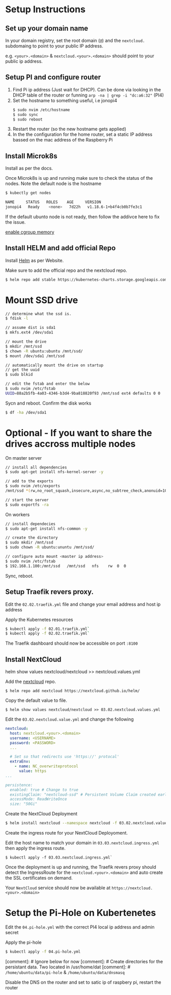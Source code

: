 # Setup Instructions

## Set up your domain name

In your domain registry, set the root domain (`@`) and the `nextcloud.` subdomaing to point to your public IP address.

e.g. `<your>.<domain>` & `nextcloud.<your>.<domain>` should point to your public ip address.

## Setup PI and configure router

1. Find Pi ip address (Just wait for DHCP). Can be done via looking in the DHCP table of the router or funning `arp -na | grep -i "dc:a6:32"` (PI4)
2. Set the hostname to something useful, i.e jonopi4
    ```bash
    $ sudo nvim /etc/hostname
    $ sudo sync
    $ sudo reboot
    ```
3. Restart the router (so the new hostname gets applied)
4. In the the configuration for the home router, set a static IP address bassed on the mac address of the Raspberry Pi

## Install Microk8s

Install as per the docs. 

Once Microk8s is up and running make sure to check the status of the nodes. Note the default node is the hostname

```bash
$ kubectly get nodes

NAME     STATUS   ROLES    AGE     VERSION
jonopi4   Ready    <none>   7d22h   v1.18.6-1+b4f4cb0b7fe3c1
```

If the default ubunto node is not ready, then follow the addivce here to fix the issue.

[enable cgroup memory](https://askubuntu.com/questions/1189480/raspberry-pi-4-ubuntu-19-10-cannot-enable-cgroup-memory-at-boostrap/1190457#1190457)

## Install HELM and add official Repo

Install [Helm](https://helm.sh) as per Website.

Make sure to add the official repo and the nextcloud repo.

```bash
$ helm repo add stable https://kubernetes-charts.storage.googleapis.com/
```

# Mount SSD drive

```bash
// determine what the ssd is.
$ fdisk -l

// assume dist is sda1
$ mkfs.ext4 /dev/sda1

// mount the drive
$ mkdir /mnt/ssd
$ chown -R ubuntu:ubuntu /mnt/ssd/
$ mount /dev/sda1 /mnt/ssd

// automatically mount the drive on startup
// get the uuid
$ sudo blkid

// edit the fstab and enter the below
$ sudo nvim /etc/fstab
UUID=88a2b5fb-4a03-4346-b3d4-9ba818820f93 /mnt/ssd ext4 defaults 0 0
```

Sycn and reboot. Confirm the disk works

```bash
$ df -ha /dev/sda1
```

# Optional - If you want to share the drives accross multiple nodes

On master server
```bash
// install all dependencies
$ sudo apt-get install nfs-kernel-server -y

// add to the exports
$ sudo nvim /etc/exports
/mnt/ssd *(rw,no_root_squash,insecure,async,no_subtree_check,anonuid=1000,anongid=1000)

// start the server
$ sudo exportfs -ra
```

On workers

```bash
// install dependecies
$ sudo apt-get install nfs-common -y

// create the directory
$ sudo mkdir /mnt/ssd
$ sudo chown -R ubuntu:ununtu /mnt/ssd/

// configure auto mount <master ip address>
$ sudo nvim /etc/fstab
$ 192.168.1.100:/mnt/ssd   /mnt/ssd   nfs    rw  0  0
```

Sync, reboot.

## Setup Traefik revers proxy.

Edit the `02.02.traefik.yml` file and change your email address and host ip address

Apply the Kubernetes resources

```bash
$ kubectl apply -f 02.01.traefik.yml`
$ kubectl apply -f 02.02.traefik.yml`
```

The Traefik dashboard should now be accessible on port `:8100`

## Install NextCloud

helm show values nextcloud/nextcloud >> nextcloud.values.yml


Add the [nextcloud](https://nextcloud.github.io/helm) repo.

```
$ helm repo add nextcloud https://nextcloud.github.io/helm/
```

Copy the default value to file.

```
$ helm show values nextcloud/nextcloud >> 03.02.nextcloud.values.yml
```

Edit the `03.02.nextcloud.value.yml` and change the following

```yaml
nextcloud:
  host: nextcloud.<your>.<domain>
  username: <USERNAME>
  password: <PASSWORD>
  ...

  # Set so that redirects use 'https://' protocal'
  extraEnv:
    - name: NC_overwriteprotocol
      value: https
...

persistence:
  enabled: true # Change to true
  existingClaim: "nextcloud-ssd" # Persistent Volume Claim created earlier
  accessMode: ReadWriteOnce
  size: "50Gi"
```

Create the NextCloud Deployment

```bash
$ helm install nextcloud --namespace nextcloud -f 03.02.nextcloud.values.yml nextcloud/nextcloud
```

Create the ingress route for your NextCloud Deployoment.

Edit the host name to match your domain in `03.03.nextcloud.ingress.yml` then apply the ingress route.

```
$ kubectl apply -f 03.03.nextcloud.ingress.yml`
```

Once the deployment is up and running, the Traefik revers proxy should detect the IngressRoute for the `nextcloud.<your>.<domain>`
and auto create the SSL certificates on demand.

Your `NextCloud` service should now be available at `https://nextcloud.<your>.<domain>`

# Setup the Pi-Hole on Kubertenetes

Edit the `04.pi-hole.yml` with the correct PI4 local ip address and admin secret

Apply the pi-hole

```bash
$ kubectl apply -f 04.pi-hole.yml
```

[comment]: # Ignore below for now
[comment]: # Create directories for the persistant data. Two located in /usr/home/dat
[comment]: # `/home/ubuntu/data/pi-hole` & `/home/ubuntu/data/dnsmasq`


Disable the DNS on the router and set to satic ip of raspbery pi, restart the router


